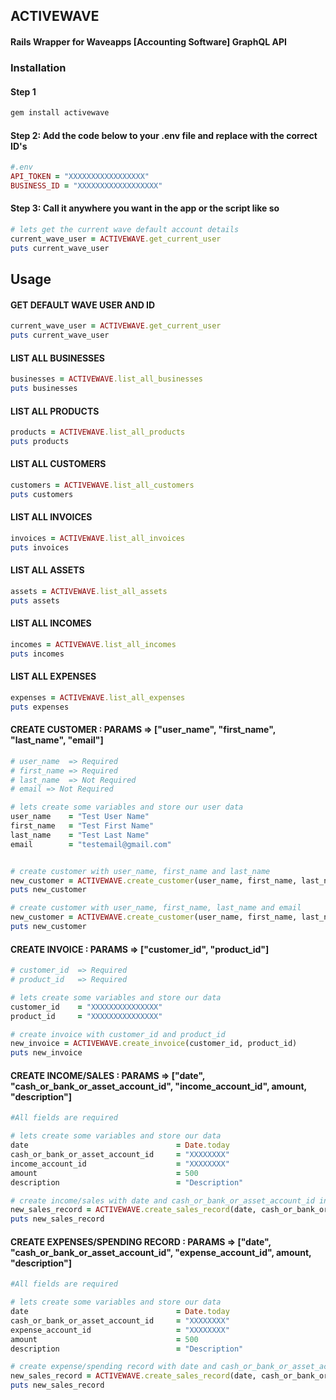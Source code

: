 ## ACTIVEWAVE 

#### Rails Wrapper for Waveapps [Accounting Software] GraphQL API

### Installation

#### Step 1
```ruby
gem install activewave
```

#### Step 2: Add the code below to your .env file and replace with the correct ID's
```ruby
#.env
API_TOKEN = "XXXXXXXXXXXXXXXXX"
BUSINESS_ID = "XXXXXXXXXXXXXXXXXX"
```

#### Step 3: Call it anywhere you want in the app or the script like so
```ruby
# lets get the current wave default account details
current_wave_user = ACTIVEWAVE.get_current_user
puts current_wave_user
```


## Usage

#### GET DEFAULT WAVE USER AND ID
```ruby
current_wave_user = ACTIVEWAVE.get_current_user
puts current_wave_user
```


#### LIST ALL BUSINESSES
```ruby
businesses = ACTIVEWAVE.list_all_businesses
puts businesses
```

#### LIST ALL PRODUCTS
```ruby
products = ACTIVEWAVE.list_all_products
puts products
```


#### LIST ALL CUSTOMERS
```ruby
customers = ACTIVEWAVE.list_all_customers
puts customers
```

#### LIST ALL INVOICES
```ruby
invoices = ACTIVEWAVE.list_all_invoices
puts invoices
```


#### LIST ALL ASSETS
```ruby
assets = ACTIVEWAVE.list_all_assets
puts assets
```


#### LIST ALL INCOMES
```ruby
incomes = ACTIVEWAVE.list_all_incomes
puts incomes
```


#### LIST ALL EXPENSES
```ruby
expenses = ACTIVEWAVE.list_all_expenses
puts expenses
```

#### CREATE CUSTOMER : PARAMS => ["user_name", "first_name", "last_name", "email"]
```ruby
# user_name  => Required
# first_name => Required
# last_name  => Not Required
# email => Not Required

# lets create some variables and store our user data
user_name    = "Test User Name"
first_name   = "Test First Name"
last_name    = "Test Last Name"
email        = "testemail@gmail.com"


# create customer with user_name, first_name and last_name
new_customer = ACTIVEWAVE.create_customer(user_name, first_name, last_name)
puts new_customer

# create customer with user_name, first_name, last_name and email
new_customer = ACTIVEWAVE.create_customer(user_name, first_name, last_name, email)
puts new_customer
```


#### CREATE INVOICE : PARAMS => ["customer_id", "product_id"]
```ruby
# customer_id  => Required
# product_id   => Required

# lets create some variables and store our data
customer_id    = "XXXXXXXXXXXXXXX"
product_id     = "XXXXXXXXXXXXXXX"

# create invoice with customer_id and product_id
new_invoice = ACTIVEWAVE.create_invoice(customer_id, product_id)
puts new_invoice
```


#### CREATE INCOME/SALES : PARAMS => ["date", "cash_or_bank_or_asset_account_id", "income_account_id", amount, "description"]
```ruby
#All fields are required

# lets create some variables and store our data
date                                 = Date.today
cash_or_bank_or_asset_account_id     = "XXXXXXXX"
income_account_id                    = "XXXXXXXX"
amount                               = 500
description                          = "Description"

# create income/sales with date and cash_or_bank_or_asset_account_id income_account_id amount description
new_sales_record = ACTIVEWAVE.create_sales_record(date, cash_or_bank_or_asset_account_id, income_account_id, amount, description)
puts new_sales_record
```


#### CREATE EXPENSES/SPENDING RECORD : PARAMS => ["date", "cash_or_bank_or_asset_account_id", "expense_account_id", amount, "description"]
```ruby
#All fields are required

# lets create some variables and store our data
date                                 = Date.today
cash_or_bank_or_asset_account_id     = "XXXXXXXX"
expense_account_id                   = "XXXXXXXX"
amount                               = 500
description                          = "Description"

# create expense/spending record with date and cash_or_bank_or_asset_account_id expense_account_id amount description
new_sales_record = ACTIVEWAVE.create_sales_record(date, cash_or_bank_or_asset_account_id, expense_account_id, amount, description)
puts new_sales_record
```
